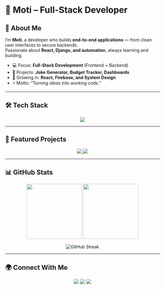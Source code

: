 # 🚀 Moti – Full-Stack Developer  

## 👋 About Me  

I’m **Moti**, a developer who builds **end-to-end applications** — from clean user interfaces to secure backends.  
Passionate about **React, Django, and automation**, always learning and building.  

- 💻 Focus: **Full-Stack Development** (Frontend + Backend)  
- 🔭 Projects: **Joke Generator, Budget Tracker, Dashboards**  
- 🌱 Growing in: **React, Firebase, and System Design**  
- ⚡ Motto: *“Turning ideas into working code.”*  

---

## 🛠 Tech Stack  

<p align="center">
  <img src="https://skillicons.dev/icons?i=js,react,html,css,tailwind,python,django,flask,nodejs,firebase,git,linux" />
</p>  

---

## 📂 Featured Projects  

<p align="center">
  <a href="https://github.com/tote10/joke-generator">
    <img src="https://github-readme-stats.vercel.app/api/pin/?username=tote10&repo=joke-generator&theme=tokyonight" />
  </a>
  <a href="https://github.com/tote10/budget-tracker">
    <img src="https://github-readme-stats.vercel.app/api/pin/?username=tote10&repo=budget-tracker&theme=tokyonight" />
  </a>
</p>  

---

## 📊 GitHub Stats  

<p align="center">
  <img src="https://github-readme-stats.vercel.app/api?username=tote10&show_icons=true&theme=tokyonight" height="180em"/>
  <img src="https://github-readme-stats.vercel.app/api/top-langs/?username=tote10&layout=compact&theme=tokyonight" height="180em"/>
</p>  

<p align="center">
  <img src="https://streak-stats.demolab.com?user=tote10&theme=tokyonight" alt="GitHub Streak"/>
</p>  

---

## 🌍 Connect With Me  

<p align="center">
  <a href="https://linkedin.com/in/moti-alemu-958699346"><img src="https://img.shields.io/badge/-LinkedIn-blue?logo=Linkedin&logoColor=white" /></a>
  <a href="mailto:motialemu9@gmail.com"><img src="https://img.shields.io/badge/-Email-red?logo=Gmail&logoColor=white" /></a>
  <a href="https://tote10.github.io/moti-portfolio/"><img src="https://img.shields.io/badge/-Portfolio-orange?logo=firefox&logoColor=white" /></a>
</p>  
